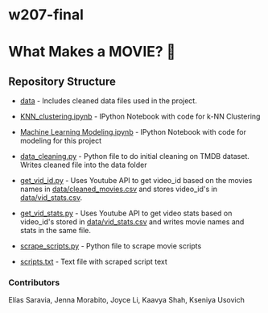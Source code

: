 # w207-final


# What Makes a MOVIE? 🎥 
  
## Repository Structure
- [data](data) - Includes cleaned data files used in the project.

- [KNN_clustering.ipynb](KNN_clustering.ipynb) - IPython Notebook with code for k-NN Clustering

- [Machine Learning Modeling.ipynb](https://github.com/kaavyashah/w207-final/blob/5b1362c4888d9ce66e0facf4ee638cd5e78c9b3c/Machine%20Learning%20Modeling.ipynb) - IPython Notebook with code for modeling for this project

- [data_cleaning.py](data_cleaning.py) - Python file to do initial cleaning on TMDB dataset. Writes cleaned file into the data folder

- [get_vid_id.py](get_vid_id.py) - Uses Youtube API to get video_id based on the movies names in [data/cleaned_movies.csv](data/cleaned_movies.csv) and stores video_id's in [data/vid_stats.csv](data/vid_stats.csv).
  
- [get_vid_stats.py](get_vid_stats.py) - Uses Youtube API to get video stats based on video_id's stored in [data/vid_stats.csv](data/vid_stats.csv) and writes movie names and stats in the same file.
  
- [scrape_scripts.py](scrape_scripts.py) - Python file to scrape movie scripts
  
- [scripts.txt](scripts.txt) - Text file with scraped script text


### Contributors
Elías Saravia, Jenna Morabito, Joyce Li, Kaavya Shah, Kseniya Usovich
